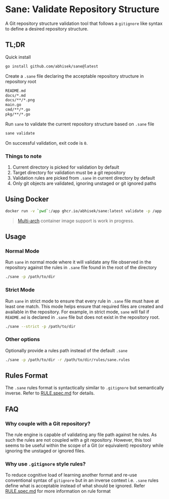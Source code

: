 # Sane: Validate Repository Structure
A Git repository structure validation tool that follows a `gitignore` like syntax to define a desired repository structure. 

## TL;DR

Quick install

```bash
go install github.com/abhisek/sane@latest
```

Create a `.sane` file declaring the acceptable repository structure in
repository root

```bash
README.md
docs/*.md
docs/**/*.png
main.go
cmd/**/*.go
pkg/**/*.go
```

Run `sane` to validate the current repository structure based on `.sane` file

```bash
sane validate
```

On successful validation, exit code is `0`.

### Things to note

1. Current directory is picked for validation by default
2. Target directory for validation must be a git repository
3. Validation rules are picked from `.sane` in current directory by default
4. Only git objects are validated, ignoring unstaged or git ignored paths

## Using Docker

```bash
docker run -v `pwd`:/app ghcr.io/abhisek/sane:latest validate -p /app
```

> [Multi-arch](https://docs.docker.com/build/building/multi-platform/)
> container image support is work in progress.

## Usage

### Normal Mode

Run `sane` in normal mode where it will validate any file observed in the repository against the rules in `.sane` file found in the root of the directory

```bash
./sane -p /path/to/dir
```

### Strict Mode

Run `sane` in strict mode to ensure that every rule in `.sane` file must have at least one match. This mode helps ensure that required files are created and available in the repository. For example, in strict mode, `sane` will fail if `README.md` is declared in `.sane` file but does not exist in the repository root.

```bash
./sane --strict -p /path/to/dir
```

### Other options

Optionally provide a rules path instead of the default `.sane`

```bash
./sane -p /path/to/dir -r /path/to/dir/rules/sane.rules
```

## Rules Format

The `.sane` rules format is syntactically similar to `.gitignore` but
semantically inverse. Refer to [RULE.spec.md](RULE.spec.md) for details.

## FAQ

### Why couple with a Git repository?

The rule engine is capable of validating any file path against he rules. As
such the rules are not coupled with a git repository. However, this tool seems
to be useful within the scope of a Git (or equivalent) repository while
ignoring the unstaged or ignored files.

### Why use `.gitignore` style rules?

To reduce cognitive load of learning another format and re-use conventional
syntax of `gitignore` but in an inverse context i.e. `.sane` rules define what
is acceptable instead of what should be ignored. Refer
[RULE.spec.md](RULE.spec.md) for more information on rule format
